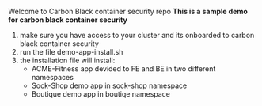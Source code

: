 Welcome to Carbon Black container security repo
**This is a sample demo for carbon black container security**
1. make sure you have access to your cluster and its onboarded to carbon black container security
2. run the file demo-app-install.sh
3. the installation file will install:
    - ACME-Fitness app devided to FE and BE in two different namespaces
    - Sock-Shop demo app in sock-shop namespace
    - Boutique demo app in boutiqe namespace

